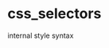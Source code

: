 # css_selectors
internal style syntax
<!DOCTYPE html>
<html lang="en">
<head>
    <meta charset="UTF-8">
    <meta http-equiv="X-UA-Compatible" content="IE=edge">
    <meta name="viewport" content="width=device-width, initial-scale=1.0">
    <title>selectors</title>
    <style>
        /* id selector */
        #redelement
        {
            color: red;
        }
        /* class selector */
        .neat
        {
            border-radius: 30px;
            color: rgba(13, 13, 14, 0.753);
        }
        /* element selector */
        h3
        {
            color: green; 
        }
        /* class selector */
        .bgblue
        {
            border: 2px solid red;
            background-color: rgb(235, 29, 39);
        }
        /* grouping selector */
        div,span,footer{
            color:rgb(252, 0, 147)
        }

    </style>
</head>
<body>
    <marquee behavior="" direction="left
    "><h3>css selector</h3></marquee>
    <p>this is the Lorem ipsum dolor sit.
    </p>
    <p id="redelement">Lorem ipsum dolor sit amet.</p>
    <p class="neat bgblue">Lorem ipsum dolor sit amet consectetur adipisicing elit. Optio!</p>
    <span>hi akhil</span>
    <div>
        <span>greet</span>
    </div>
    <footer>
        this is footer
    </footer>
</body>
</html>
